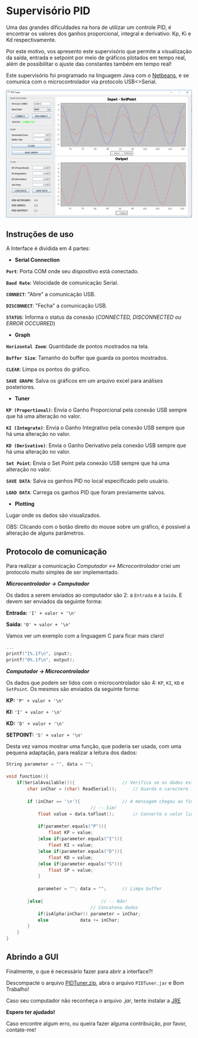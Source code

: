 # Supervisório PID


Uma das grandes dificuldades na hora de utilizar um controle PID, é encontrar os valores dos ganhos proporcional, integral e derivativo: Kp, Ki e Kd respectivamente.

Por este motivo, vos apresento este supervisório que permite a visualização da saída, entrada e setpoint por meio de gráficos plotados em tempo real, além de possibilitar o ajuste das constantes também em tempo real!

Este supervisório foi programado na linguagem Java com o [Netbeans](https://netbeans.org/), e se comunica com o microcontrolador via protocolo USB<>Serial.

![Screenshot](Screenshot.png)

## Instruções de uso

A Interface é dividida em 4 partes:

- **Serial Connection**

**`Port`**: Porta COM onde seu dispositivo está conectado.

**`Baud Rate`**: Velocidade de comunicação Serial.

**`CONNECT`**: "Abre" a comunicação USB.

**`DISCONNECT`**: "Fecha" a comunicação USB.

**`STATUS`**: Informa o status da conexão (*CONNECTED, DISCONNECTED ou ERROR OCCURRED*)


- **Graph**

**`Horizontal Zoom`**: Quantidade de pontos mostrados na tela.

**`Buffer Size`**: Tamanho do buffer que guarda os pontos mostrados.

**`CLEAR`**: Limpa os pontos do gráfico.

**`SAVE GRAPH`**: Salva os gráficos em um arquivo excel para análises posteriores.


- **Tuner**

**`KP (Proportional)`**: Envia o Ganho Proporcional pela conexão USB sempre que há uma alteração no valor.

**`KI (Integrate)`**: Envia o Ganho Integrativo pela conexão USB sempre que há uma alteração no valor.

**`KD (Derivative)`**: Envia o Ganho Derivativo pela conexão USB sempre que há uma alteração no valor.

**`Set Point`**: Envia o Set Point pela conexão USB sempre que há uma alteração no valor.

**`SAVE DATA`**: Salva os ganhos PID no local especificado pelo usuário.

**`LOAD DATA`**: Carrega os ganhos PID que foram previamente salvos.


- **Plotting**

Lugar onde os dados são visualizados.

OBS: Clicando com o botão direito do mouse sobre um gráfico, é possível a alteração de alguns parâmetros.


## Protocolo de comunicação

Para realizar a comunicação *Computador <-> Microcontrolador* criei um protocolo muito simples de ser implementado.

**_Microcontrolador -> Computador_**

Os dados a serem enviados ao computador são 2: a `Entrada` e a `Saída`. E devem ser enviados da seguinte forma:

**Entrada:** `'I' + valor + '\n'`

**Saída:** `'O' + valor + '\n'`

Vamos ver um exemplo com a linguagem C para ficar mais claro!

```c
...
printf("I%.1f\n", input);
printf("O%.1f\n", output);
```

**_Computador -> Microcontrolador_**

Os dados que podem ser lidos com o microcontrolador são 4: `KP`, `KI`, `KD` e `SetPoint`. Os mesmos são enviados da seguinte forma:

**KP:** `'P' + valor + '\n'`

**KI:** `'I' + valor + '\n'`

**KD:** `'D' + valor + '\n'`

**SETPOINT:** `'S' + valor + '\n'`

Desta vez vamos mostrar uma função, que poderia ser usada, com uma pequena adaptação, para realizar a leitura dos dados:

```c++
String parameter = "", data = "";

void function(){
	if(SerialAvailable()){					// Verifica se os dados estão disponíveis
		char inChar = (char) ReadSerial();		// Guarda o caractere lido

		if (inChar == '\n'){				// A mensagem chegou ao fim?
								// -- Sim!
			float value = data.toFloat();		// Converte o valor lido de String para Float

			if(parameter.equals("P")){
				float KP = value;
			}else if(parameter.equals("I")){
				float KI = value;
			}else if(parameter.equals("D")){
				float KD = value;
			}else if(parameter.equals("S")){
				float SP = value;
			}

			parameter = "";	data = "";		// Limpa buffer

		}else{						// -- Não!
								// Concatena dados
			if(isAlpha(inChar))	parameter = inChar;
			else			data += inChar;
		}
	}
}
```

## Abrindo a GUI

Finalmente, o que é necessário fazer para abrir a interface?!

Descompacte o arquivo [PIDTuner.zip](https://github.com/AsafeSilva/PID-Tuner-Controller/blob/master/PIDTuner/PIDTuner.zip), abra o arquivo `PIDTuner.jar` e Bom Trabalho!

Caso seu computador não reconheça o arquivo *.jar*, tente instalar a [JRE](http://www.oracle.com/technetwork/pt/java/javase/downloads/jre8-downloads-2133155.html)


**Espero ter ajudado!**

Caso encontre algum erro, ou queira fazer alguma contribuição, por favor, contate-me!
